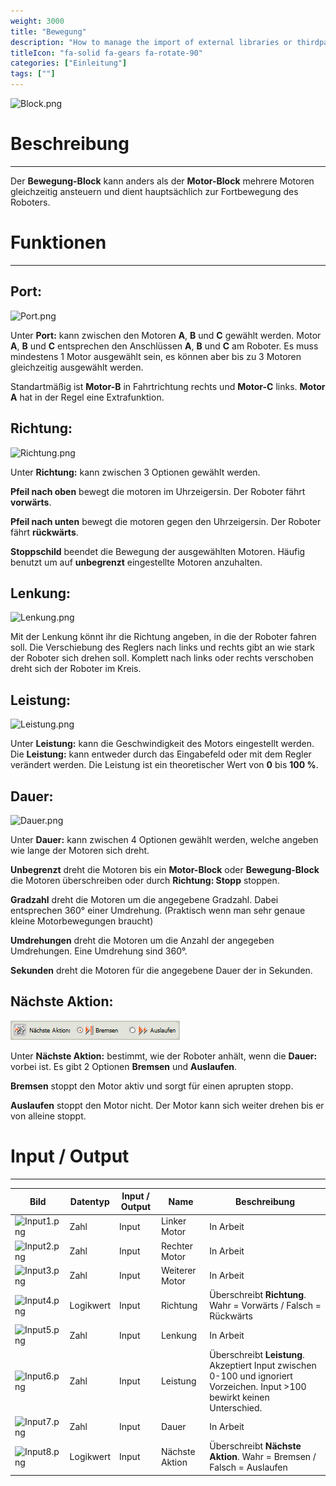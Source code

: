 ```yaml
---
weight: 3000
title: "Bewegung"
description: "How to manage the import of external libraries or thirdparties code?"
titleIcon: "fa-solid fa-gears fa-rotate-90"
categories: ["Einleitung"]
tags: [""]
---
```



![Block.png](/images/nxt-images/Kapitel%201%20Allgemeine%20Bl%C3%B6cke/1.1%20Bewegungs/Block.png)


# Beschreibung
---

Der **Bewegung-Block** kann anders als der **Motor-Block** mehrere Motoren gleichzeitig ansteuern und dient hauptsächlich zur Fortbewegung des Roboters.

# Funktionen
---

## Port:

![Port.png](/images/nxt-images/Kapitel%201%20Allgemeine%20Bl%C3%B6cke/1.1%20Bewegungs/Port.png)

Unter **Port:** kann zwischen den Motoren **A**, **B** und **C** gewählt werden. Motor **A**, **B** und **C** entsprechen den Anschlüssen **A**, **B** und **C** am Roboter. Es muss mindestens 1 Motor ausgewählt sein, es können aber bis zu 3 Motoren gleichzeitig ausgewählt werden.

Standartmäßig ist **Motor-B** in Fahrtrichtung rechts und **Motor-C** links. **Motor A** hat in der Regel eine Extrafunktion.

## Richtung:

![Richtung.png](/images/nxt-images/Kapitel%201%20Allgemeine%20Bl%C3%B6cke/1.1%20Bewegungs/Richtung.png)

Unter **Richtung:** kann zwischen 3 Optionen gewählt werden.

**Pfeil nach oben** bewegt die motoren im Uhrzeigersin. Der Roboter fährt **vorwärts**.

**Pfeil nach unten** bewegt die motoren gegen den Uhrzeigersin. Der Roboter fährt **rückwärts**.

**Stoppschild** beendet die Bewegung der ausgewählten Motoren. Häufig benutzt um auf **unbegrenzt** eingestellte Motoren anzuhalten.

## Lenkung:

![Lenkung.png](/images/nxt-images/Kapitel%201%20Allgemeine%20Bl%C3%B6cke/1.1%20Bewegungs/Lenkung.png)

Mit der Lenkung könnt ihr die Richtung angeben, in die der Roboter fahren soll. Die Verschiebung des Reglers nach links und rechts gibt an wie stark der Roboter sich drehen soll. Komplett nach links oder rechts verschoben dreht sich der Roboter im Kreis.

## Leistung:

![Leistung.png](/images/nxt-images/Kapitel%201%20Allgemeine%20Bl%C3%B6cke/1.1%20Bewegungs/Leistung.png)


Unter **Leistung:** kann die Geschwindigkeit des Motors eingestellt werden. Die **Leistung:** kann entweder durch das Eingabefeld oder mit dem Regler verändert werden. Die Leistung ist ein theoretischer Wert von **0** bis **100 %**.

## Dauer:

![Dauer.png](/images/nxt-images/Kapitel%201%20Allgemeine%20Bl%C3%B6cke/1.1%20Bewegungs/Dauer.png)

Unter **Dauer:** kann zwischen 4 Optionen gewählt werden, welche angeben wie lange der Motoren sich dreht.

**Unbegrenzt** dreht die Motoren bis ein **Motor-Block** oder **Bewegung-Block** die Motoren überschreiben oder durch **Richtung: Stopp** stoppen.

**Gradzahl** dreht die Motoren um die angegebene Gradzahl. Dabei entsprechen 360° einer Umdrehung. (Praktisch wenn man sehr genaue kleine Motorbewegungen braucht)

**Umdrehungen** dreht die Motoren um die Anzahl der angegeben Umdrehungen. Eine Umdrehung sind 360°.

**Sekunden** dreht die Motoren für die angegebene Dauer der in Sekunden.

## Nächste Aktion:

![Nächste_Aktion.png](/images/nxt-images/Kapitel%201%20Allgemeine%20Bl%C3%B6cke/1.1%20Bewegungs/Nächste_Aktion.png)

Unter **Nächste Aktion:** bestimmt, wie der Roboter anhält, wenn die **Dauer:** vorbei ist. Es gibt 2 Optionen **Bremsen** und **Auslaufen**.

**Bremsen** stoppt den Motor aktiv und sorgt für einen aprupten stopp.

**Auslaufen** stoppt den Motor nicht. Der Motor kann sich weiter drehen bis er von alleine stoppt.

# Input / Output
---

| Bild                                                                                         | Datentyp    | Input / Output | Name     |Beschreibung|
| ----------------------------------------------------------------------------------------------------| ------------| ------------ |----------|------------|
| ![Input1.png](/images/nxt-images/Kapitel%201%20Allgemeine%20Bl%C3%B6cke/1.1%20Bewegungs/Input1.png) | Zahl      | Input  | Linker Motor   | In Arbeit 
| ![Input2.png](/images/nxt-images/Kapitel%201%20Allgemeine%20Bl%C3%B6cke/1.1%20Bewegungs/Input2.png) | Zahl      | Input  | Rechter Motor  | In Arbeit
| ![Input3.png](/images/nxt-images/Kapitel%201%20Allgemeine%20Bl%C3%B6cke/1.1%20Bewegungs/Input3.png) | Zahl      | Input  | Weiterer Motor | In Arbeit
| ![Input4.png](/images/nxt-images/Kapitel%201%20Allgemeine%20Bl%C3%B6cke/1.1%20Bewegungs/Input4.png) | Logikwert | Input  | Richtung       | Überschreibt **Richtung**. Wahr = Vorwärts / Falsch = Rückwärts
| ![Input5.png](/images/nxt-images/Kapitel%201%20Allgemeine%20Bl%C3%B6cke/1.1%20Bewegungs/Input5.png) | Zahl      | Input  | Lenkung        | In Arbeit
| ![Input6.png](/images/nxt-images/Kapitel%201%20Allgemeine%20Bl%C3%B6cke/1.1%20Bewegungs/Input6.png) | Zahl      | Input  | Leistung       | Überschreibt **Leistung**. Akzeptiert Input zwischen 0-100 und ignoriert Vorzeichen. Input >100 bewirkt keinen Unterschied.
| ![Input7.png](/images/nxt-images/Kapitel%201%20Allgemeine%20Bl%C3%B6cke/1.1%20Bewegungs/Input7.png) | Zahl      | Input  | Dauer          | In Arbeit
| ![Input8.png](/images/nxt-images/Kapitel%201%20Allgemeine%20Bl%C3%B6cke/1.1%20Bewegungs/Input8.png) | Logikwert | Input  | Nächste Aktion | Überschreibt **Nächste Aktion**. Wahr = Bremsen / Falsch = Auslaufen
